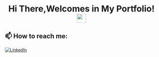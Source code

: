 

 <p align="center" > <h1 align="center" > Hi There,Welcomes in My Portfolio! <img src="https://user-images.githubusercontent.com/21185758/90338872-fd1c7d00-dfec-11ea-96f1-ca4245a05836.gif" width="30px"></h1></p>
  <p align="center" >
 
<h2>📫 How to reach me:</h2>

<a href="https://www.linkedin.com/in/abd-elrahman-anany-8132071b1/">![LinkedIn](https://img.shields.io/badge/LinkedIn-0077B5?style=for-the-badge&logo=linkedin&logoColor=white)</a>

